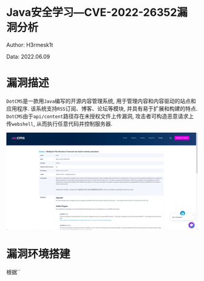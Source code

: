 # Java安全学习—CVE-2022-26352漏洞分析

Author: H3rmesk1t

Data: 2022.06.09


# 漏洞描述
`DotCMS`是一款用`Java`编写的开源内容管理系统, 用于管理内容和内容驱动的站点和应用程序. 该系统支持`RSS`订阅、博客、论坛等模块, 并具有易于扩展和构建的特点. `DotCMS`由于`api/content`路径存在未授权文件上传漏洞, 攻击者可构造恶意请求上传`webshell`, 从而执行任意代码并控制服务器.

<div align=center><img src="./images/1.png"></div>

# 漏洞环境搭建
根据``